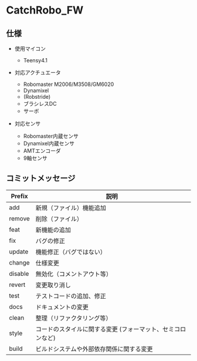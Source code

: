 # CatchRobo_FW

## 仕様
- 使用マイコン
  - Teensy4.1

- 対応アクチュエータ
  - Robomaster M2006/M3508/GM6020
  - Dynamixel
  - (Robstride)
  - ブラシレスDC
  - サーボ
  
- 対応センサ
  - Robomaster内蔵センサ
  - Dynamixel内蔵センサ
  - AMTエンコーダ
  - 9軸センサ


## コミットメッセージ
| Prefix | 説明 |
| -- | -- |
| add | 新規（ファイル）機能追加 |
| remove | 削除（ファイル）|
| feat | 新機能の追加 | 
| fix | バグの修正 | 
| update | 機能修正（バグではない） |
| change | 仕様変更 | 
| disable | 無効化（コメントアウト等） |
| revert | 変更取り消し |
| test | テストコードの追加、修正 | 
| docs | ドキュメントの変更 | 
| clean | 整理（リファクタリング等） |
| style | コードのスタイルに関する変更 (フォーマット、セミコロンなど) | 
| build | ビルドシステムや外部依存関係に関する変更 | 